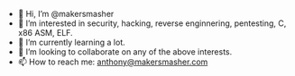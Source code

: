 - 👋 Hi, I’m @makersmasher
- 👀 I’m interested in security, hacking, reverse enginnering, pentesting, C, x86 ASM, ELF.
- 🌱 I’m currently learning a lot.
- 💞️ I’m looking to collaborate on any of the above interests.
- 📫 How to reach me: anthony@makersmasher.com

<!---
makersmasher/makersmasher is a ✨ special ✨ repository because its `README.md` (this file) appears on your GitHub profile.
You can click the Preview link to take a look at your changes.
--->
